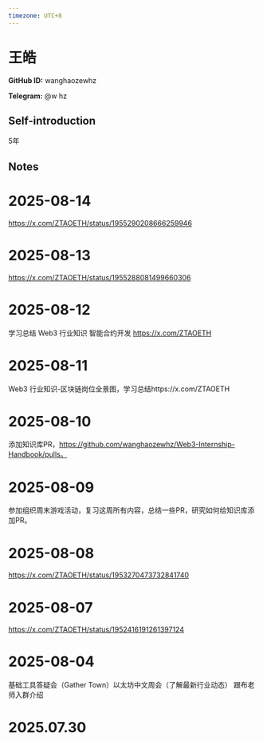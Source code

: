 ```yaml
---
timezone: UTC+8
---
```


# 王皓

**GitHub ID:** wanghaozewhz

**Telegram:** @w hz

## Self-introduction

5年

## Notes

<!-- Content_START -->
# 2025-08-14

https://x.com/ZTAOETH/status/1955290208666259946

# 2025-08-13

https://x.com/ZTAOETH/status/1955288081499660306

# 2025-08-12

学习总结 Web3 行业知识
智能合约开发 https://x.com/ZTAOETH

# 2025-08-11

Web3 行业知识-区块链岗位全景图，学习总结https://x.com/ZTAOETH

# 2025-08-10

添加知识库PR，https://github.com/wanghaozewhz/Web3-Internship-Handbook/pulls。

# 2025-08-09
参加组织周末游戏活动，复习这周所有内容，总结一些PR，研究如何给知识库添加PR。

# 2025-08-08

https://x.com/ZTAOETH/status/1953270473732841740

# 2025-08-07

https://x.com/ZTAOETH/status/1952416191261397124

# 2025-08-04

基础工具答疑会（Gather Town）以太坊中文周会（了解最新行业动态） 跟布老师入群介绍


# 2025.07.30


<!-- Content_END -->
